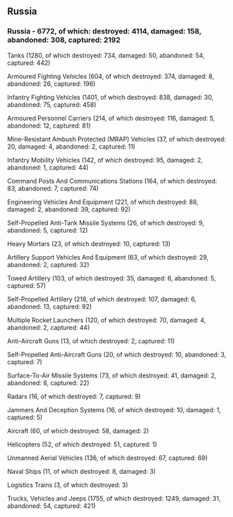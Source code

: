 
 
 ## Russia
 
 ### Russia - 6772, of which: destroyed: 4114, damaged: 158, abandoned: 308, captured: 2192

 

 

 Tanks (1280, of which destroyed: 734, damaged: 50, abandoned: 54, captured: 442)

 Armoured Fighting Vehicles (604, of which destroyed: 374, damaged: 8, abandoned: 26, captured: 196)

 Infantry Fighting Vehicles (1401, of which destroyed: 838, damaged: 30, abandoned: 75, captured: 458)

 Armoured Personnel Carriers (214, of which destroyed: 116, damaged: 5, abandoned: 12, captured: 81)

 Mine-Resistant Ambush Protected (MRAP) Vehicles (37, of which destroyed: 20, damaged: 4, abandoned: 2, captured: 11)

 Infantry Mobility Vehicles (142, of which destroyed: 95, damaged: 2, abandoned: 1, captured: 44)

 Command Posts And Communications Stations (164, of which destroyed: 83, abandoned: 7, captured: 74)

 Engineering Vehicles And Equipment (221, of which destroyed: 88, damaged: 2, abandoned: 39, captured: 92)

 Self-Propelled Anti-Tank Missile Systems (26, of which destroyed: 9, abandoned: 5, captured: 12)

 Heavy Mortars (23, of which destroyed: 10, captured: 13)

 Artillery Support Vehicles And Equipment (63, of which destroyed: 29, abandoned: 2, captured: 32)

 Towed Artillery (103, of which destroyed: 35, damaged: 6, abandoned: 5, captured: 57)

 Self-Propelled Artillery (218, of which destroyed: 107, damaged: 6, abandoned: 13, captured: 92)

 Multiple Rocket Launchers (120, of which destroyed: 70, damaged: 4, abandoned: 2, captured: 44)

 Anti-Aircraft Guns (13, of which destroyed: 2, captured: 11)

 Self-Propelled Anti-Aircraft Guns (20, of which destroyed: 10, abandoned: 3, captured: 7)

 Surface-To-Air Missile Systems (73, of which destroyed: 41, damaged: 2, abandoned: 8, captured: 22)

 Radars (16, of which destroyed: 7, captured: 9)

 Jammers And Deception Systems (16, of which destroyed: 10, damaged: 1, captured: 5)

 Aircraft (60, of which destroyed: 58, damaged: 2)

 Helicopters (52, of which destroyed: 51, captured: 1)

 Unmanned Aerial Vehicles (136, of which destroyed: 67, captured: 69)

 Naval Ships (11, of which destroyed: 8, damaged: 3)

 Logistics Trains (3, of which destroyed: 3)

 Trucks, Vehicles and Jeeps (1755, of which destroyed: 1249, damaged: 31, abandoned: 54, captured: 421)

